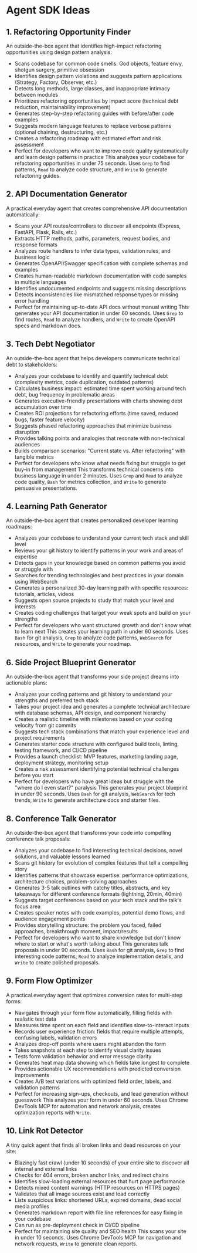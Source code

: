 # Agent SDK Ideas

## 1. Refactoring Opportunity Finder
An outside-the-box agent that identifies high-impact refactoring opportunities using design pattern analysis:
- Scans codebase for common code smells: God objects, feature envy, shotgun surgery, primitive obsession
- Identifies design pattern violations and suggests pattern applications (Strategy, Factory, Observer, etc.)
- Detects long methods, large classes, and inappropriate intimacy between modules
- Prioritizes refactoring opportunities by impact score (technical debt reduction, maintainability improvement)
- Generates step-by-step refactoring guides with before/after code examples
- Suggests modern language features to replace verbose patterns (optional chaining, destructuring, etc.)
- Creates a refactoring roadmap with estimated effort and risk assessment
- Perfect for developers who want to improve code quality systematically and learn design patterns in practice
This analyzes your codebase for refactoring opportunities in under 75 seconds. Uses `Grep` to find patterns, `Read` to analyze code structure, and `Write` to generate refactoring guides.

## 2. API Documentation Generator
A practical everyday agent that creates comprehensive API documentation automatically:
- Scans your API routes/controllers to discover all endpoints (Express, FastAPI, Flask, Rails, etc.)
- Extracts HTTP methods, paths, parameters, request bodies, and response formats
- Analyzes route handlers to infer data types, validation rules, and business logic
- Generates OpenAPI/Swagger specification with complete schemas and examples
- Creates human-readable markdown documentation with code samples in multiple languages
- Identifies undocumented endpoints and suggests missing descriptions
- Detects inconsistencies like mismatched response types or missing error handling
- Perfect for maintaining up-to-date API docs without manual writing
This generates your API documentation in under 60 seconds. Uses `Grep` to find routes, `Read` to analyze handlers, and `Write` to create OpenAPI specs and markdown docs.

## 3. Tech Debt Negotiator
An outside-the-box agent that helps developers communicate technical debt to stakeholders:
- Analyzes your codebase to identify and quantify technical debt (complexity metrics, code duplication, outdated patterns)
- Calculates business impact: estimated time spent working around tech debt, bug frequency in problematic areas
- Generates executive-friendly presentations with charts showing debt accumulation over time
- Creates ROI projections for refactoring efforts (time saved, reduced bugs, faster feature velocity)
- Suggests phased refactoring approaches that minimize business disruption
- Provides talking points and analogies that resonate with non-technical audiences
- Builds comparison scenarios: "Current state vs. After refactoring" with tangible metrics
- Perfect for developers who know what needs fixing but struggle to get buy-in from management
This transforms technical concerns into business language in under 2 minutes. Uses `Grep` and `Read` to analyze code quality, `Bash` for metrics collection, and `Write` to generate persuasive presentations.

## 4. Learning Path Generator
An outside-the-box agent that creates personalized developer learning roadmaps:
- Analyzes your codebase to understand your current tech stack and skill level
- Reviews your git history to identify patterns in your work and areas of expertise
- Detects gaps in your knowledge based on common patterns you avoid or struggle with
- Searches for trending technologies and best practices in your domain using WebSearch
- Generates a personalized 30-day learning path with specific resources: tutorials, articles, videos
- Suggests open source projects to study that match your level and interests
- Creates coding challenges that target your weak spots and build on your strengths
- Perfect for developers who want structured growth and don't know what to learn next
This creates your learning path in under 60 seconds. Uses `Bash` for git analysis, `Grep` to analyze code patterns, `WebSearch` for resources, and `Write` to generate your roadmap.

## 6. Side Project Blueprint Generator
An outside-the-box agent that transforms your side project dreams into actionable plans:
- Analyzes your coding patterns and git history to understand your strengths and preferred tech stack
- Takes your project idea and generates a complete technical architecture with database schemas, API design, and component hierarchy
- Creates a realistic timeline with milestones based on your coding velocity from git commits
- Suggests tech stack combinations that match your experience level and project requirements
- Generates starter code structure with configured build tools, linting, testing framework, and CI/CD pipeline
- Provides a launch checklist: MVP features, marketing landing page, deployment strategy, monitoring setup
- Creates a risk assessment identifying potential technical challenges before you start
- Perfect for developers who have great ideas but struggle with the "where do I even start?" paralysis
This generates your project blueprint in under 90 seconds. Uses `Bash` for git analysis, `WebSearch` for tech trends, `Write` to generate architecture docs and starter files.

## 8. Conference Talk Generator
An outside-the-box agent that transforms your code into compelling conference talk proposals:
- Analyzes your codebase to find interesting technical decisions, novel solutions, and valuable lessons learned
- Scans git history for evolution of complex features that tell a compelling story
- Identifies patterns that showcase expertise: performance optimizations, architecture choices, problem-solving approaches
- Generates 3-5 talk outlines with catchy titles, abstracts, and key takeaways for different conference formats (lightning, 20min, 40min)
- Suggests target conferences based on your tech stack and the talk's focus area
- Creates speaker notes with code examples, potential demo flows, and audience engagement points
- Provides storytelling structure: the problem you faced, failed approaches, breakthrough moment, impact/results
- Perfect for developers who want to share knowledge but don't know where to start or what's worth talking about
This generates talk proposals in under 90 seconds. Uses `Bash` for git analysis, `Grep` to find interesting code patterns, `Read` to analyze implementation details, and `Write` to create polished proposals.

## 9. Form Flow Optimizer
A practical everyday agent that optimizes conversion rates for multi-step forms:
- Navigates through your form flow automatically, filling fields with realistic test data
- Measures time spent on each field and identifies slow-to-interact inputs
- Records user experience friction: fields that require multiple attempts, confusing labels, validation errors
- Analyzes drop-off points where users might abandon the form
- Takes snapshots at each step to identify visual clarity issues
- Tests form validation behavior and error message clarity
- Generates heat map data showing which fields take longest to complete
- Provides actionable UX recommendations with predicted conversion improvements
- Creates A/B test variations with optimized field order, labels, and validation patterns
- Perfect for increasing sign-ups, checkouts, and lead generation without guesswork
This analyzes your form in under 60 seconds. Uses Chrome DevTools MCP for automation and network analysis, creates optimization reports with `Write`.

## 10. Link Rot Detector
A tiny quick agent that finds all broken links and dead resources on your site:
- Blazingly fast crawl (under 10 seconds) of your entire site to discover all internal and external links
- Checks for 404 errors, broken anchor links, and redirect chains
- Identifies slow-loading external resources that hurt page performance
- Detects mixed content warnings (HTTP resources on HTTPS pages)
- Validates that all image sources exist and load correctly
- Lists suspicious links: shortened URLs, expired domains, dead social media profiles
- Generates markdown report with file:line references for easy fixing in your codebase
- Can run as pre-deployment check in CI/CD pipeline
- Perfect for maintaining site quality and SEO health
This scans your site in under 10 seconds. Uses Chrome DevTools MCP for navigation and network requests, `Write` to generate clean reports.
